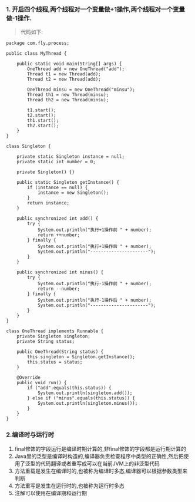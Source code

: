### 1. 开启四个线程,两个线程对一个变量做+1操作,两个线程对一个变量做-1操作.
>代码如下:
>
    package com.fly.process;
    
    public class MyThread {
    
        public static void main(String[] args) {
            OneThread add = new OneThread("add");
            Thread t1 = new Thread(add);
            Thread t2 = new Thread(add);
    
            OneThread minsu = new OneThread("minsu");
            Thread th1 = new Thread(minsu);
            Thread th2 = new Thread(minsu);
    
            t1.start();
            t2.start();
            th1.start();
            th2.start();
        }
    }
    
    class Singleton {
    
        private static Singleton instance = null;
        private static int number = 0;
    
        private Singleton() {}
    
        public static Singleton getInstance() {
            if (instance == null) {
                instance = new Singleton();
            }
            return instance;
        }
    
        public synchronized int add() {
            try {
                System.out.println("执行+1操作前 " + number);
                return ++number;
            } finally {
                System.out.println("执行+1操作后 " + number);
                System.out.println("----------------------");
            }
        }
    
        public synchronized int minus() {
            try {
                System.out.println("执行-1操作前 " + number);
                return --number;
            } finally {
                System.out.println("执行-1操作后 " + number);
                System.out.println("----------------------");
            }
        }
    }
    
    class OneThread implements Runnable {
        private Singleton singleton;
        private String status;
    
        public OneThread(String status) {
            this.singleton = Singleton.getInstance();
            this.status = status;
        }
    
        @Override
        public void run() {
            if ("add".equals(this.status)) {
                System.out.println(singleton.add());
            } else if ("minus".equals(this.status)) {
                System.out.println(singleton.minus());
            }
        }
    }

### 2.编译时与运行时
1. final修饰的字段运行是编译时期计算的,非final修饰的字段都是运行期计算的
2. Java里的泛型是编译时构造的,编译器负责检查程序中类型的正确性,然后把使用了泛型的代码翻译或者重写成可以在当前JVM上的非泛型代码
3. 方法重载是发生在编译时的,也被称为编译时多态,编译器可以根据参数类型来判断
4. 方法重写是发生在运行时的,也被称为运行时多态
5. 注解可以使用在编译期和运行期